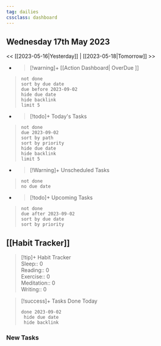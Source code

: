 ```yaml
---
tag: dailies
cssclass: dashboard
---
```

## Wednesday 17th May 2023

<< [[2023-05-16|Yesterday]] | [[2023-05-18|Tomorrow]] >>

- > [!warning]+ [[Action Dashboard| OverDue ]]
> ```tasks
> not done
> sort by due date
> due before 2023-09-02
> hide due date
> hide backlink
> limit 5
> ```

- > [!todo]+ Today's Tasks
> ```tasks
> not done
> due 2023-09-02
> sort by path
> sort by priority
> hide due date
> hide backlink
> limit 5
> ```

- > [!Warning]+ Unscheduled Tasks  
 > ```tasks  
 > not done  
 > no due date

- > [!todo]+ Upcoming Tasks
> ```tasks  
> not done  
> due after 2023-09-02  
> sort by due date
> sort by priority  

## [[Habit Tracker]]
> [!tip]+ Habit Tracker  
> Sleep:: 0  
> Reading:: 0  
> Exercise:: 0  
> Meditation:: 0  
> Writing:: 0


> [!success]+ Tasks Done Today
> ```tasks 
> done 2023-09-02
>  hide due date
>  hide backlink
### New Tasks

